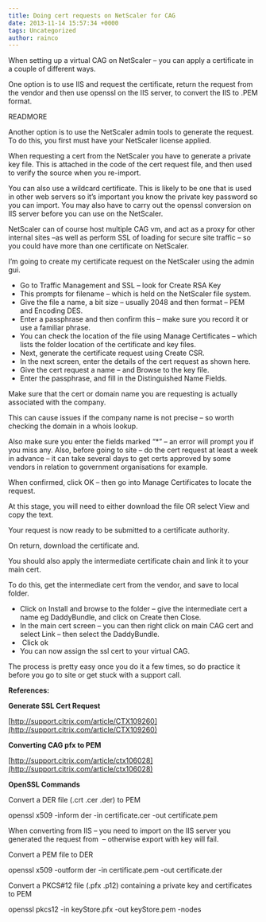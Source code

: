 ```yaml
---
title: Doing cert requests on NetScaler for CAG
date: 2013-11-14 15:57:34 +0000
tags: Uncategorized
author: rainco
---
```


When setting up a virtual CAG on NetScaler – you can apply a certificate in a couple of different ways.

One option is to use IIS and request the certificate, return the request from the vendor and then use openssl on the IIS server, to convert the IIS to .PEM format.

READMORE


Another option is to use the NetScaler admin tools to generate the request. To do this, you first must have your NetScaler license applied.

When requesting a cert from the NetScaler you have to generate a private key file. This is attached in the code of the cert request file, and then used to verify the source when you re-import.

You can also use a wildcard certificate. This is likely to be one that is used in other web servers so it’s important you know the private key password so you can import. You may also have to carry out the openssl conversion on IIS server before you can use on the NetScaler.

NetScaler can of course host multiple CAG vm, and act as a proxy for other internal sites –as well as perform SSL of loading for secure site traffic – so you could have more than one certificate on NetScaler.

I’m going to create my certificate request on the NetScaler using the admin gui.

- Go to Traffic Management and SSL – look for Create RSA Key
- This prompts for filename – which is held on the NetScaler file system.
- Give the file a name, a bit size – usually 2048 and then format – PEM and Encoding DES.
- Enter a passphrase and then confirm this – make sure you record it or use a familiar phrase.
- You can check the location of the file using Manage Certificates – which lists the folder location of the certificate and key files.
- Next, generate the certificate request using Create CSR.
- In the next screen, enter the details of the cert request as shown here.
- Give the cert request a name – and Browse to the key file.
- Enter the passphrase, and fill in the Distinguished Name Fields.

Make sure that the cert or domain name you are requesting is actually associated with the company.

This can cause issues if the company name is not precise – so worth checking the domain in a whois lookup.

Also make sure you enter the fields marked “\*” – an error will prompt you if you miss any. Also, before going to site – do the cert request at least a week in advance – it can take several days to get certs approved by some vendors in relation to government organisations for example.

When confirmed, click OK – then go into Manage Certificates to locate the request.

At this stage, you will need to either download the file OR select View and copy the text.

Your request is now ready to be submitted to a certificate authority.

On return, download the certificate and.

You should also apply the intermediate certificate chain and link it to your main cert.

To do this, get the intermediate cert from the vendor, and save to local folder.

- Click on Install and browse to the folder – give the intermediate cert a name eg DaddyBundle, and click on Create then Close.
- In the main cert screen – you can then right click on main CAG cert and select Link – then select the DaddyBundle.
-  Click ok
- You can now assign the ssl cert to your virtual CAG.

The process is pretty easy once you do it a few times, so do practice it before you go to site or get stuck with a support call.

**References:**

**Generate SSL Cert Request**

[http://support.citrix.com/article/CTX109260](http://support.citrix.com/article/CTX109260)

**Converting CAG pfx to PEM**

[http://support.citrix.com/article/ctx106028](http://support.citrix.com/article/ctx106028)

**OpenSSL Commands**

Convert a DER file (.crt .cer .der) to PEM

openssl x509 -inform der -in certificate.cer -out certificate.pem

When converting from IIS – you need to import on the IIS server you generated the request from  – otherwise export with key will fail.

Convert a PEM file to DER

openssl x509 -outform der -in certificate.pem -out certificate.der

Convert a PKCS#12 file (.pfx .p12) containing a private key and certificates to PEM

openssl pkcs12 -in keyStore.pfx -out keyStore.pem -nodes
